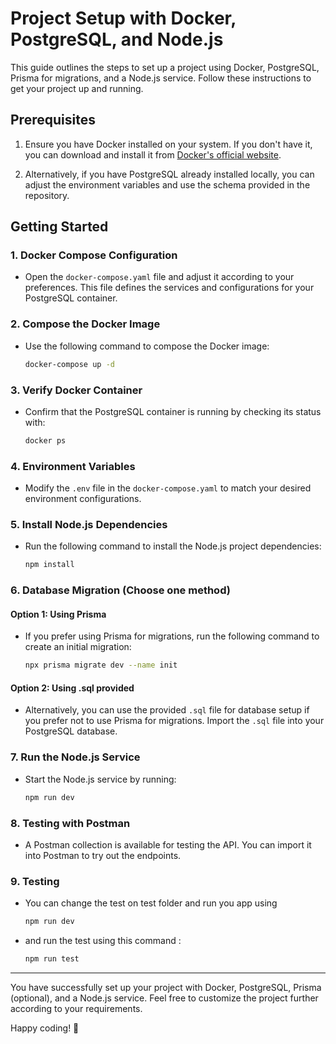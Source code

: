# Project Setup with Docker, PostgreSQL, and Node.js

This guide outlines the steps to set up a project using Docker, PostgreSQL, Prisma for migrations, and a Node.js service. Follow these instructions to get your project up and running.

## Prerequisites

1. Ensure you have Docker installed on your system. If you don't have it, you can download and install it from [Docker's official website](https://www.docker.com/get-started).

2. Alternatively, if you have PostgreSQL already installed locally, you can adjust the environment variables and use the schema provided in the repository.

## Getting Started

### 1. Docker Compose Configuration

- Open the `docker-compose.yaml` file and adjust it according to your preferences. This file defines the services and configurations for your PostgreSQL container.

### 2. Compose the Docker Image

- Use the following command to compose the Docker image:

    ```bash
    docker-compose up -d
    ```

### 3. Verify Docker Container

- Confirm that the PostgreSQL container is running by checking its status with:

    ```bash
    docker ps
    ```

### 4. Environment Variables

- Modify the `.env` file in the `docker-compose.yaml` to match your desired environment configurations.

### 5. Install Node.js Dependencies

- Run the following command to install the Node.js project dependencies:

    ```bash
    npm install
    ```

### 6. Database Migration (Choose one method)

#### Option 1: Using Prisma

- If you prefer using Prisma for migrations, run the following command to create an initial migration:

    ```bash
    npx prisma migrate dev --name init
    ```

#### Option 2: Using .sql provided

- Alternatively, you can use the provided `.sql` file for database setup if you prefer not to use Prisma for migrations. Import the `.sql` file into your PostgreSQL database.

### 7. Run the Node.js Service

- Start the Node.js service by running:

    ```bash
    npm run dev
    ```

### 8. Testing with Postman

- A Postman collection is available for testing the API. You can import it into Postman to try out the endpoints.

### 9. Testing

- You can change the test on test folder and run you app using 
    ```bash
    npm run dev
    ```
- and run the test using this command :
    ```bash
    npm run test
    ```

---

You have successfully set up your project with Docker, PostgreSQL, Prisma (optional), and a Node.js service. Feel free to customize the project further according to your requirements.

Happy coding! 🚀
